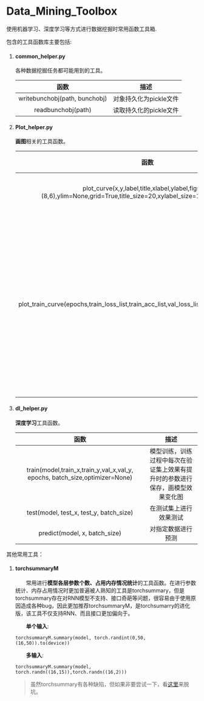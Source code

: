 # Data_Mining_Toolbox
使用机器学习、深度学习等方式进行数据挖掘时常用函数工具箱.

包含的工具函数库主要包括:  

1. #### common_helper.py

   各种数据挖掘任务都可能用到的工具。

   |             函数              |          描述          |
   | :---------------------------: | :--------------------: |
   | writebunchobj(path, bunchobj) | 对象持久化为pickle文件 |
   |      readbunchobj(path)       | 读取持久化的pickle文件 |

2. #### Plot_helper.py

   **画图**相关的工具函数。

   |                             函数                             |                   描述                   |
   | :----------------------------------------------------------: | :--------------------------------------: |
   | plot_curve(x,y,label,title,xlabel,ylabel,figsize=(8,6),ylim=None,grid=True,title_size=20,xylabel_size=15,legend_size=12) |                 画折线图                 |
   | plot_train_curve(epochs,train_loss_list,train_acc_list,val_loss_list=None,val_acc_list=None) | 画训练过程中的损失函数和准确率变化折线图 |

3. #### dl_helper.py

   **深度学习**工具函数。

   |                             函数                             |                             描述                             |
   | :----------------------------------------------------------: | :----------------------------------------------------------: |
   | train(model,train_x,train_y,val_x,val_y, epochs, batch_size,optimizer=None) | 模型训练，训练过程中每次在验证集上效果有提升时的参数进行保存，画模型效果变化图 |
   |           test(model, test_x, test_y, batch_size)            |                    在测试集上进行效果测试                    |
   |                predict(model, x, batch_size)                 |                      对指定数据进行预测                      |







其他常用工具：

1. #### torchsummaryM

   &emsp;&emsp;常用进行**模型各层参数个数、占用内存情况统计**的工具函数。在进行参数统计、内存占用情况时更加普遍被人熟知的工具是torchsummary，但是torchsummary存在对RNN模型不支持、接口奇葩等问题，很容易由于使用原因造成各种bug，因此更加推荐torchsummaryM，是torchsumarry的进化版，该工具不仅支持RNN、而且接口更加偏向于。

   &emsp;&emsp;**单个输入**:

   ~~~shell
   torchsummaryM.summary(model, torch.randint(0,50,(16,50)).to(device))
   ~~~
   
   &emsp;&emsp;**多输入**:
   
   ~~~shell
   torchsummaryM.summary(model, torch.randn((16,15)),torch.randn((16,2)))
   ~~~
   
   >  虽然torchsummary有各种缺陷，但如果非要尝试一下，看[这里](torchsummary.md)来脱坑。

